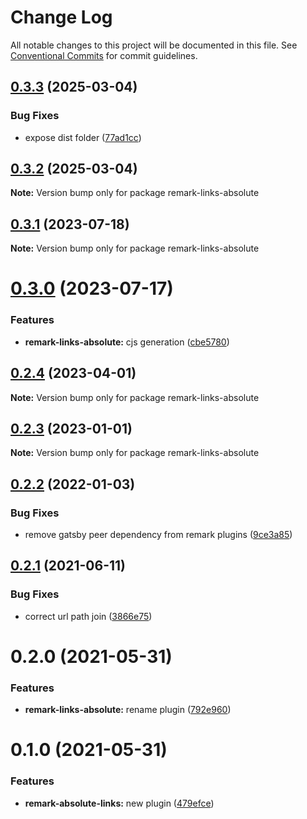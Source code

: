 # Change Log

All notable changes to this project will be documented in this file.
See [Conventional Commits](https://conventionalcommits.org) for commit guidelines.

## [0.3.3](https://github.com/adaltas/remark-gatsby-plugins/compare/remark-links-absolute@0.3.2...remark-links-absolute@0.3.3) (2025-03-04)

### Bug Fixes

- expose dist folder ([77ad1cc](https://github.com/adaltas/remark-gatsby-plugins/commit/77ad1cc3e82f4e609ff5a6e36a9efc55d5dbb7cc))

## [0.3.2](https://github.com/adaltas/remark-gatsby-plugins/compare/remark-links-absolute@0.3.1...remark-links-absolute@0.3.2) (2025-03-04)

**Note:** Version bump only for package remark-links-absolute

## [0.3.1](https://github.com/adaltas/remark-gatsby-plugins/compare/remark-links-absolute@0.3.0...remark-links-absolute@0.3.1) (2023-07-18)

**Note:** Version bump only for package remark-links-absolute

# [0.3.0](https://github.com/adaltas/remark-gatsby-plugins/compare/remark-links-absolute@0.2.4...remark-links-absolute@0.3.0) (2023-07-17)

### Features

- **remark-links-absolute:** cjs generation ([cbe5780](https://github.com/adaltas/remark-gatsby-plugins/commit/cbe57804813e069d46a46c04afc50bb9fc522e2c))

## [0.2.4](https://github.com/adaltas/remark-gatsby-plugins/compare/remark-links-absolute@0.2.3...remark-links-absolute@0.2.4) (2023-04-01)

**Note:** Version bump only for package remark-links-absolute

## [0.2.3](https://github.com/adaltas/remark-gatsby-plugins/compare/remark-links-absolute@0.2.2...remark-links-absolute@0.2.3) (2023-01-01)

**Note:** Version bump only for package remark-links-absolute

## [0.2.2](https://github.com/adaltas/remark-gatsby-plugins/compare/remark-links-absolute@0.2.1...remark-links-absolute@0.2.2) (2022-01-03)

### Bug Fixes

- remove gatsby peer dependency from remark plugins ([9ce3a85](https://github.com/adaltas/remark-gatsby-plugins/commit/9ce3a8501f3b47807b9ffa44ba7e0ddcdcc7b34b))

## [0.2.1](https://github.com/adaltas/remark-gatsby-plugins/compare/remark-links-absolute@0.2.0...remark-links-absolute@0.2.1) (2021-06-11)

### Bug Fixes

- correct url path join ([3866e75](https://github.com/adaltas/remark-gatsby-plugins/commit/3866e7587e992174c7d156619b43b0f37e6bc029))

# 0.2.0 (2021-05-31)

### Features

- **remark-links-absolute:** rename plugin ([792e960](https://github.com/adaltas/remark-gatsby-plugins/commit/792e9609b5b34d497581cbbda35becacd454a0a8))

# 0.1.0 (2021-05-31)

### Features

- **remark-absolute-links:** new plugin ([479efce](https://github.com/adaltas/remark-gatsby-plugins/commit/479efce891eaca3893290d453a6c689ae5493fd8))
